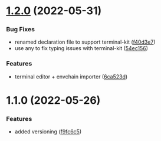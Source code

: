 # [1.2.0](https://github.com/stefanomasini/wellkept/compare/v1.1.0...v1.2.0) (2022-05-31)


### Bug Fixes

* renamed declaration file to support terminal-kit ([f40d3e7](https://github.com/stefanomasini/wellkept/commit/f40d3e75840bd341ee881d81f33fb0377731bf10))
* use any to fix typing issues with terminal-kit ([54ec156](https://github.com/stefanomasini/wellkept/commit/54ec1567773889c710c69f3d93424163f41b28a9))


### Features

* terminal editor + envchain importer ([6ca523d](https://github.com/stefanomasini/wellkept/commit/6ca523d63ef49555f06724aa3c4506cc06da1ae4))



# 1.1.0 (2022-05-26)


### Features

* added versioning ([f9fc6c5](https://github.com/stefanomasini/wellkept/commit/f9fc6c571243c3c4de13fe72d39f73b01113e6b6))



